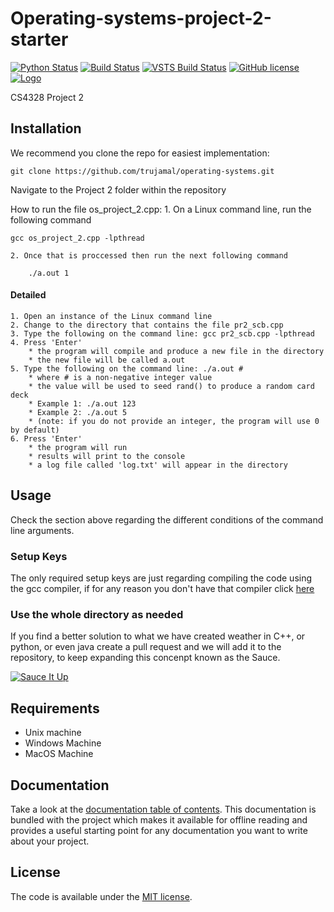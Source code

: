 # Operating-systems-project-2-starter
[![Python Status](https://img.shields.io/pypi/pyversions/django.svg)](https://veveusa.com)
[![Build Status](https://travis-ci.org/Microsoft/TypeScript.svg?branch=master)](https://veveusa.com)
[![VSTS Build Status](https://dev.azure.com/typescript/TypeScript/_apis/build/status/Typescript/node10)](https://veveusa.com) 
[![GitHub license](https://img.shields.io/badge/license-MIT-lightgrey.svg)](https://veveusa.com)
[![Logo](https://cl.ly/ae0979e60b70/Image%202019-03-20%20at%201.15.02%20PM.png)](https://trujamal.com)

CS4328 Project 2

## Installation
We recommend you clone the repo for easiest implementation:

```
git clone https://github.com/trujamal/operating-systems.git
```

Navigate to the Project 2 folder within the repository

How to run the file os_project_2.cpp:
    1. On a Linux command line, run the following command  
    
```
gcc os_project_2.cpp -lpthread
```

    2. Once that is proccessed then run the next following command
    
```
    ./a.out 1
```

#### Detailed 
    1. Open an instance of the Linux command line
    2. Change to the directory that contains the file pr2_scb.cpp
    3. Type the following on the command line: gcc pr2_scb.cpp -lpthread 
    4. Press 'Enter' 
        * the program will compile and produce a new file in the directory
        * the new file will be called a.out 
    5. Type the following on the command line: ./a.out #
        * where # is a non-negative integer value 
        * the value will be used to seed rand() to produce a random card deck
        * Example 1: ./a.out 123
        * Example 2: ./a.out 5
        * (note: if you do not provide an integer, the program will use 0 by default)
    6. Press 'Enter'
        * the program will run
        * results will print to the console
        * a log file called 'log.txt' will appear in the directory


## Usage

Check the section above regarding the different conditions of the command line arguments.

### Setup Keys
The only required setup keys are just regarding compiling the code using the gcc compiler, if for any reason you don't have that compiler click [here](https://gcc.gnu.org/releases.html)


### Use the whole directory as needed
If you find a better solution to what we have created weather in C++, or python, or even java create a pull request and we will add it to the repository, to keep expanding this concenpt known as the Sauce.

[![Sauce It Up](https://66.media.tumblr.com/97ea15cac4dd904859e7dd8fdaeb6149/tumblr_ncaqtbSLeA1qj8u1do6_r1_400.gif)](https://veveusa.com)

## Requirements
* Unix machine
* Windows Machine
* MacOS Machine

## Documentation

Take a look at the [documentation table of contents](dist/doc/TOC.md).
This documentation is bundled with the project which makes it
available for offline reading and provides a useful starting point for
any documentation you want to write about your project.


## License

The code is available under the [MIT license](LICENSE.txt).
